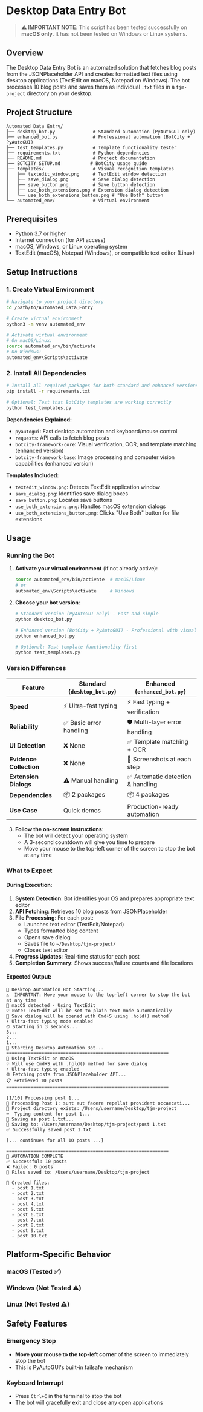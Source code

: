 # Desktop Data Entry Bot

> **⚠️ IMPORTANT NOTE**: This script has been tested successfully on **macOS only**. It has not been tested on Windows or Linux systems.

## Overview

The Desktop Data Entry Bot is an automated solution that fetches blog posts from the JSONPlaceholder API and creates formatted text files using desktop applications (TextEdit on macOS, Notepad on Windows). The bot processes 10 blog posts and saves them as individual `.txt` files in a `tjm-project` directory on your desktop.

## Project Structure

```
Automated_Data_Entry/
├── desktop_bot.py              # Standard automation (PyAutoGUI only)
├── enhanced_bot.py             # Professional automation (BotCity + PyAutoGUI)
├── test_templates.py           # Template functionality tester
├── requirements.txt            # Python dependencies
├── README.md                   # Project documentation
├── BOTCITY_SETUP.md           # BotCity usage guide
├── templates/                  # Visual recognition templates
│   ├── textedit_window.png     # TextEdit window detection
│   ├── save_dialog.png         # Save dialog detection
│   ├── save_button.png         # Save button detection
│   ├── use_both_extensions.png # Extension dialog detection
│   └── use_both_extensions_button.png # "Use Both" button
└── automated_env/              # Virtual environment
```


## Prerequisites

- Python 3.7 or higher
- Internet connection (for API access)
- macOS, Windows, or Linux operating system
- TextEdit (macOS), Notepad (Windows), or compatible text editor (Linux)

## Setup Instructions

### 1. Create Virtual Environment

```bash
# Navigate to your project directory
cd /path/to/Automated_Data_Entry

# Create virtual environment
python3 -m venv automated_env

# Activate virtual environment
# On macOS/Linux:
source automated_env/bin/activate
# On Windows:
automated_env\Scripts\activate
```

### 2. Install All Dependencies

```bash
# Install all required packages for both standard and enhanced versions
pip install -r requirements.txt

# Optional: Test that BotCity templates are working correctly
python test_templates.py
```

**Dependencies Explained:**
- `pyautogui`: Fast desktop automation and keyboard/mouse control
- `requests`: API calls to fetch blog posts
- `botcity-framework-core`: Visual verification, OCR, and template matching (enhanced version)
- `botcity-framework-base`: Image processing and computer vision capabilities (enhanced version)

**Templates Included:**
- `textedit_window.png`: Detects TextEdit application window
- `save_dialog.png`: Identifies save dialog boxes
- `save_button.png`: Locates save buttons
- `use_both_extensions.png`: Handles macOS extension dialogs
- `use_both_extensions_button.png`: Clicks "Use Both" button for file extensions


## Usage

### Running the Bot

1. **Activate your virtual environment** (if not already active):
   ```bash
   source automated_env/bin/activate  # macOS/Linux
   # or
   automated_env\Scripts\activate     # Windows
   ```

2. **Choose your bot version**:
   ```bash
   # Standard version (PyAutoGUI only) - Fast and simple
   python desktop_bot.py
   
   # Enhanced version (BotCity + PyAutoGUI) - Professional with visual verification
   python enhanced_bot.py
   
   # Optional: Test template functionality first
   python test_templates.py
   ```

### Version Differences

| Feature | Standard (`desktop_bot.py`) | Enhanced (`enhanced_bot.py`) |
|---------|----------------------------|------------------------------|
| **Speed** | ⚡ Ultra-fast typing | ⚡ Fast typing + verification |
| **Reliability** | ✅ Basic error handling | 🛡️ Multi-layer error handling |
| **UI Detection** | ❌ None | ✅ Template matching + OCR |
| **Evidence Collection** | ❌ None | 📸 Screenshots at each step |
| **Extension Dialogs** | ⚠️ Manual handling | ✅ Automatic detection & handling |
| **Dependencies** | 📦 2 packages | 📦 4 packages |
| **Use Case** | Quick demos | Production-ready automation |

3. **Follow the on-screen instructions**:
   - The bot will detect your operating system
   - A 3-second countdown will give you time to prepare
   - Move your mouse to the top-left corner of the screen to stop the bot at any time

### What to Expect

#### During Execution:
1. **System Detection**: Bot identifies your OS and prepares appropriate text editor
2. **API Fetching**: Retrieves 10 blog posts from JSONPlaceholder
3. **File Processing**: For each post:
   - Launches text editor (TextEdit/Notepad)
   - Types formatted blog content
   - Opens save dialog
   - Saves file to `~/Desktop/tjm-project/`
   - Closes text editor
4. **Progress Updates**: Real-time status for each post
5. **Completion Summary**: Shows success/failure counts and file locations

#### Expected Output:
```
🤖 Desktop Automation Bot Starting...
⚠️  IMPORTANT: Move your mouse to the top-left corner to stop the bot at any time
🍎 macOS detected - Using TextEdit
💡 Note: TextEdit will be set to plain text mode automatically
💾 Save dialog will be opened with Cmd+S using .hold() method
⚡ Ultra-fast typing mode enabled
⏰ Starting in 3 seconds...
3...
2...
1...
🚀 Starting Desktop Automation Bot...
============================================================
🍎 Using TextEdit on macOS
💡 Will use Cmd+S with .hold() method for save dialog
⚡ Ultra-fast typing enabled
🌐 Fetching posts from JSONPlaceholder API...
📋 Retrieved 10 posts
============================================================

[1/10] Processing post 1...
📝 Processing Post 1: sunt aut facere repellat provident occaecati...
📁 Project directory exists: /Users/username/Desktop/tjm-project
⌨️  Typing content for post 1...
💾 Saving as post 1.txt...
💾 Saving to: /Users/username/Desktop/tjm-project/post 1.txt
✅ Successfully saved post 1.txt

[... continues for all 10 posts ...]

============================================================
🎉 AUTOMATION COMPLETE
✅ Successful: 10 posts
❌ Failed: 0 posts
📁 Files saved to: /Users/username/Desktop/tjm-project

📄 Created files:
  - post 1.txt
  - post 2.txt
  - post 3.txt
  - post 4.txt
  - post 5.txt
  - post 6.txt
  - post 7.txt
  - post 8.txt
  - post 9.txt
  - post 10.txt
```


## Platform-Specific Behavior

### macOS (Tested ✅)

### Windows (Not Tested ⚠️)

### Linux (Not Tested ⚠️)

## Safety Features

### Emergency Stop
- **Move your mouse to the top-left corner** of the screen to immediately stop the bot
- This is PyAutoGUI's built-in failsafe mechanism

### Keyboard Interrupt
- Press `Ctrl+C` in the terminal to stop the bot
- The bot will gracefully exit and close any open applications

